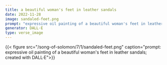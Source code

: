 ```yaml
---
title: a beautiful woman's feet in leather sandals
date: 2022-11-28
image: sandaled-feet.png
prompt: "expressive oil painting of a beautiful woman's feet in leather sandals"
generator: DALL·E
type: verse_image
---
```



{{< figure src="/song-of-solomon/7/1/sandaled-feet.png" caption="prompt: expressive oil painting of a beautiful woman's feet in leather sandals; created with DALL·E">}}
